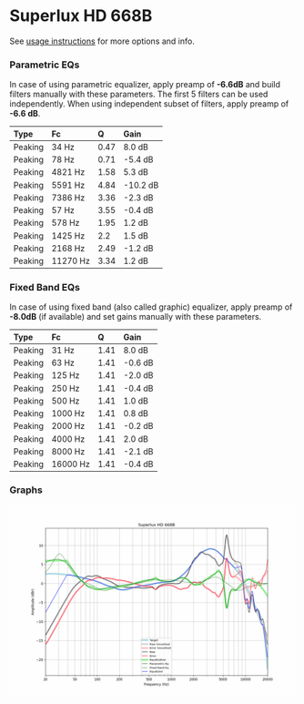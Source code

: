 # Superlux HD 668B
See [usage instructions](https://github.com/jaakkopasanen/AutoEq#usage) for more options and info.

### Parametric EQs
In case of using parametric equalizer, apply preamp of **-6.6dB** and build filters manually
with these parameters. The first 5 filters can be used independently.
When using independent subset of filters, apply preamp of **-6.6 dB**.

| Type    | Fc       |    Q | Gain     |
|:--------|:---------|:-----|:---------|
| Peaking | 34 Hz    | 0.47 | 8.0 dB   |
| Peaking | 78 Hz    | 0.71 | -5.4 dB  |
| Peaking | 4821 Hz  | 1.58 | 5.3 dB   |
| Peaking | 5591 Hz  | 4.84 | -10.2 dB |
| Peaking | 7386 Hz  | 3.36 | -2.3 dB  |
| Peaking | 57 Hz    | 3.55 | -0.4 dB  |
| Peaking | 578 Hz   | 1.95 | 1.2 dB   |
| Peaking | 1425 Hz  | 2.2  | 1.5 dB   |
| Peaking | 2168 Hz  | 2.49 | -1.2 dB  |
| Peaking | 11270 Hz | 3.34 | 1.2 dB   |

### Fixed Band EQs
In case of using fixed band (also called graphic) equalizer, apply preamp of **-8.0dB**
(if available) and set gains manually with these parameters.

| Type    | Fc       |    Q | Gain    |
|:--------|:---------|:-----|:--------|
| Peaking | 31 Hz    | 1.41 | 8.0 dB  |
| Peaking | 63 Hz    | 1.41 | -0.6 dB |
| Peaking | 125 Hz   | 1.41 | -2.0 dB |
| Peaking | 250 Hz   | 1.41 | -0.4 dB |
| Peaking | 500 Hz   | 1.41 | 1.0 dB  |
| Peaking | 1000 Hz  | 1.41 | 0.8 dB  |
| Peaking | 2000 Hz  | 1.41 | -0.2 dB |
| Peaking | 4000 Hz  | 1.41 | 2.0 dB  |
| Peaking | 8000 Hz  | 1.41 | -2.1 dB |
| Peaking | 16000 Hz | 1.41 | -0.4 dB |

### Graphs
![](./Superlux%20HD%20668B.png)